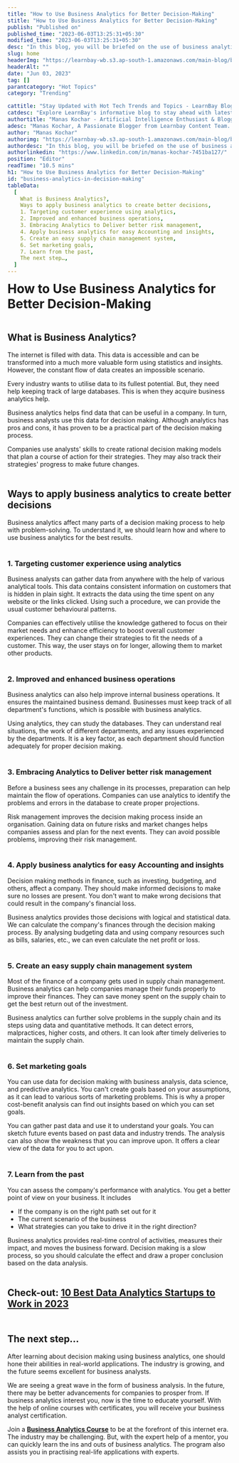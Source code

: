 ```yaml
---
title: "How to Use Business Analytics for Better Decision-Making"
stitle: "How to Use Business Analytics for Better Decision-Making"
publish: "Published on"
published_time: "2023-06-03T13:25:31+05:30"
modified_time: "2023-06-03T13:25:31+05:30"
desc: "In this blog, you will be briefed on the use of business analytics in the decision making process in a company."
slug: home
headerImg: "https://learnbay-wb.s3.ap-south-1.amazonaws.com/main-blog/blog/bdm-1.png"
headerAlt: ""
date: "Jun 03, 2023"
tag: []
parantcategory: "Hot Topics"
category: "Trending"

cattitle: "Stay Updated with Hot Tech Trends and Topics - LearnBay Blog"
catdesc: "Explore LearnBay's informative blog to stay ahead with latest Technology, Data Science, Programmings, and more."
authortitle: "Manas Kochar - Artificial Intelligence Enthusiast & Blogger | Learnbay"
adesc: "Manas Kochar, A Passionate Blogger from Learnbay Content Team. Explore her Artificial Intelligence and Machine Learning Blogs."
author: "Manas Kochar"
authorimg: "https://learnbay-wb.s3.ap-south-1.amazonaws.com/main-blog/blog/manas-kochar.webp"
authordesc: "In this blog, you will be briefed on the use of business analytics in the decision making process in a company."
authorlinkedin: "https://www.linkedin.com/in/manas-kochar-7451ba127/"
position: "Editor"
readTime: "10.5 mins"
h1: "How to Use Business Analytics for Better Decision-Making"
id: "business-analytics-in-decision-making"
tableData:
  [
    What is Business Analytics?,
    Ways to apply business analytics to create better decisions,
    1. Targeting customer experience using analytics,
    2. Improved and enhanced business operations,
    3. Embracing Analytics to Deliver better risk management,
    4. Apply business analytics for easy Accounting and insights,
    5. Create an easy supply chain management system,
    6. Set marketing goals,
    7. Learn from the past,
    The next step…,
  ]
---
```


<span style=" font-weight:bold; font-size:28px">How to Use Business Analytics for Better Decision-Making</span></br></br>

## What is Business Analytics?

The internet is filled with data. This data is accessible and can be transformed into a much more valuable form using statistics and insights. However, the constant flow of data creates an impossible scenario.

Every industry wants to utilise data to its fullest potential. But, they need help keeping track of large databases. This is when they acquire business analytics help.

Business analytics helps find data that can be useful in a company. In turn, business analysts use this data for decision making. Although analytics has pros and cons, it has proven to be a practical part of the decision making process.

Companies use analysts' skills to create rational decision making models that plan a course of action for their strategies. They may also track their strategies' progress to make future changes. </br></br>

## Ways to apply business analytics to create better decisions

Business analytics affect many parts of a decision making process to help with problem-solving. To understand it, we should learn how and where to use business analytics for the best results. </br></br>

### 1. Targeting customer experience using analytics

Business analysts can gather data from anywhere with the help of various analytical tools. This data contains consistent information on customers that is hidden in plain sight. It extracts the data using the time spent on any website or the links clicked. Using such a procedure, we can provide the usual customer behavioural patterns.

Companies can effectively utilise the knowledge gathered to focus on their market needs and enhance efficiency to boost overall customer experiences. They can change their strategies to fit the needs of a customer. This way, the user stays on for longer, allowing them to market other products. </br></br>

### 2. Improved and enhanced business operations

Business analytics can also help improve internal business operations. It ensures the maintained business demand. Businesses must keep track of all department's functions, which is possible with business analytics.

Using analytics, they can study the databases. They can understand real situations, the work of different departments, and any issues experienced by the departments. It is a key factor, as each department should function adequately for proper decision making. </br></br>

### 3. Embracing Analytics to Deliver better risk management

Before a business sees any challenge in its processes, preparation can help maintain the flow of operations. Companies can use analytics to identify the problems and errors in the database to create proper projections.

Risk management improves the decision making process inside an organisation. Gaining data on future risks and market changes helps companies assess and plan for the next events. They can avoid possible problems, improving their risk management. </br></br>

### 4. Apply business analytics for easy Accounting and insights

Decision making methods in finance, such as investing, budgeting, and others, affect a company. They should make informed decisions to make sure no losses are present. You don't want to make wrong decisions that could result in the company's financial loss.

Business analytics provides those decisions with logical and statistical data. We can calculate the company's finances through the decision making process. By analysing budgeting data and using company resources such as bills, salaries, etc., we can even calculate the net profit or loss. </br></br>

### 5. Create an easy supply chain management system

Most of the finance of a company gets used in supply chain management. Business analytics can help companies manage their funds properly to improve their finances. They can save money spent on the supply chain to get the best return out of the investment.

Business analytics can further solve problems in the supply chain and its steps using data and quantitative methods. It can detect errors, malpractices, higher costs, and others. It can look after timely deliveries to maintain the supply chain. </br></br>

### 6. Set marketing goals

You can use data for decision making with business analysis, data science, and predictive analytics. You can't create goals based on your assumptions, as it can lead to various sorts of marketing problems. This is why a proper cost-benefit analysis can find out insights based on which you can set goals.

You can gather past data and use it to understand your goals. You can sketch future events based on past data and industry trends. The analysis can also show the weakness that you can improve upon. It offers a clear view of the data for you to act upon. </br></br>

### 7. Learn from the past

You can assess the company's performance with analytics. You get a better point of view on your business. It includes

- If the company is on the right path set out for it
- The current scenario of the business
- What strategies can you take to drive it in the right direction?

Business analytics provides real-time control of activities, measures their impact, and moves the business forward. Decision making is a slow process, so you should calculate the effect and draw a proper conclusion based on the data analysis. </br></br>

## **Check-out: <a href="https://blog.learnbay.co/10-best-data-analytics-startups-to-work-in-2023" target="_blank">10 Best Data Analytics Startups to Work in 2023</a>** </br></br>

## The next step…

After learning about decision making using business analytics, one should hone their abilities in real-world applications. The industry is growing, and the future seems excellent for business analysts.

We are seeing a great wave in the form of business analysis. In the future, there may be better advancements for companies to prosper from. If business analytics interest you, now is the time to educate yourself. With the help of online courses with certificates, you will receive your business analyst certification.

Join a **<a href="https://www.learnbay.co/business-analytics-certification-course" target="_blank">Business Analytics Course</a>** to be at the forefront of this internet era. The industry may be challenging. But, with the expert help of a mentor, you can quickly learn the ins and outs of business analytics. The program also assists you in practising real-life applications with experts.
